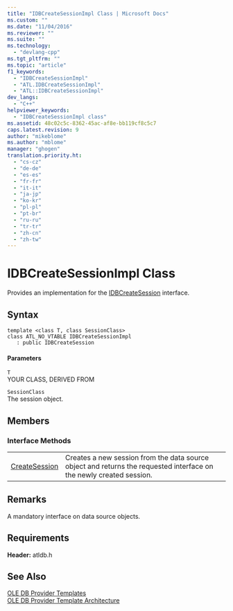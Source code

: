 ```yaml
---
title: "IDBCreateSessionImpl Class | Microsoft Docs"
ms.custom: ""
ms.date: "11/04/2016"
ms.reviewer: ""
ms.suite: ""
ms.technology: 
  - "devlang-cpp"
ms.tgt_pltfrm: ""
ms.topic: "article"
f1_keywords: 
  - "IDBCreateSessionImpl"
  - "ATL.IDBCreateSessionImpl"
  - "ATL::IDBCreateSessionImpl"
dev_langs: 
  - "C++"
helpviewer_keywords: 
  - "IDBCreateSessionImpl class"
ms.assetid: 48c02c5c-8362-45ac-af8e-bb119cf8c5c7
caps.latest.revision: 9
author: "mikeblome"
ms.author: "mblome"
manager: "ghogen"
translation.priority.ht: 
  - "cs-cz"
  - "de-de"
  - "es-es"
  - "fr-fr"
  - "it-it"
  - "ja-jp"
  - "ko-kr"
  - "pl-pl"
  - "pt-br"
  - "ru-ru"
  - "tr-tr"
  - "zh-cn"
  - "zh-tw"
---
```

# IDBCreateSessionImpl Class
Provides an implementation for the [IDBCreateSession](https://msdn.microsoft.com/en-us/library/ms724076.aspx) interface.  
  
## Syntax  
  
```  
template <class T, class SessionClass>  
class ATL_NO_VTABLE IDBCreateSessionImpl   
   : public IDBCreateSession  
```  
  
#### Parameters  
 `T`  
 YOUR CLASS, DERIVED FROM  
  
 `SessionClass`  
 The session object.  
  
## Members  
  
### Interface Methods  
  
|||  
|-|-|  
|[CreateSession](../../data/oledb/idbcreatesessionimpl-createsession.md)|Creates a new session from the data source object and returns the requested interface on the newly created session.|  
  
## Remarks  
 A mandatory interface on data source objects.  
  
## Requirements  
 **Header:** atldb.h  
  
## See Also  
 [OLE DB Provider Templates](../../data/oledb/ole-db-provider-templates-cpp.md)   
 [OLE DB Provider Template Architecture](../../data/oledb/ole-db-provider-template-architecture.md)